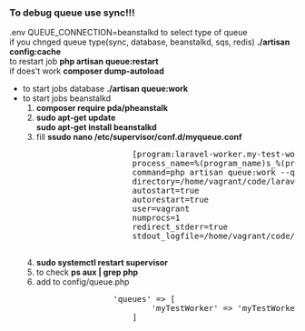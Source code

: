<h3> To debug queue use sync!!! </h2>
.env QUEUE_CONNECTION=beanstalkd to select type of queue <br>
if you chnged queue type(sync, database, beanstalkd, sqs, redis) <b>./artisan config:cache</b><br>
to restart job <b>php artisan queue:restart</b><br>
if does't work <b>composer dump-autoload </b>

<ul>
    <li>to start jobs database <b>./artisan queue:work</b></li>
    <li>to start jobs beanstalkd
        <ol>
            <li><b>composer require pda/pheanstalk</b></li>
            <li><b>sudo apt-get update</b> <br> <b>sudo apt-get install beanstalkd</b></li>
            <li>fill <b>ssudo nano /etc/supervisor/conf.d/myqueue.conf</b>
                <pre>
                    [program:laravel-worker.my-test-worker]
                    process_name=%(program_name)s_%(process_num)02d
                    command=php artisan queue:work --queue=myTestWorker --tries=1 --timeout=7200 --daemon
                    directory=/home/vagrant/code/laravel.example.loc
                    autostart=true
                    autorestart=true
                    user=vagrant
                    numprocs=1
                    redirect_stderr=true
                    stdout_logfile=/home/vagrant/code/laravel.example.loc/storage/logs/importWordForWordReport.log
                </pre>
            </li>
            <li><b> sudo systemctl restart supervisor</b></li>
            <li>to check <b>ps aux | grep php</b></li> 
            <li>add to config/queue.php <br>
            <pre>
                'queues' => [
                        'myTestWorker' => 'myTestWorker'
                    ]
            </pre>                
            </li>
        </ol>
    </li>
</ul>

